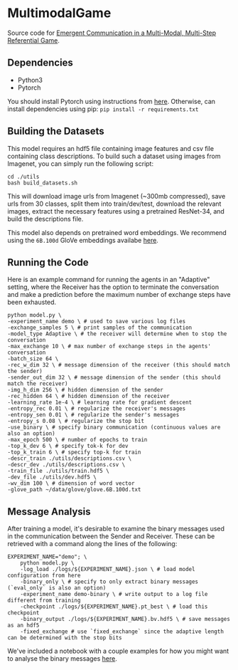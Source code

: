 # MultimodalGame

Source code for [Emergent Communication in a Multi-Modal, Multi-Step Referential Game](https://arxiv.org/abs/1705.10369).

## Dependencies

- Python3
- Pytorch

You should install Pytorch using instructions from [here](http://pytorch.org/). Otherwise, can install dependencies using pip: `pip install -r requirements.txt`

## Building the Datasets

This model requires an hdf5 file containing image features and csv file containing class descriptions. To build such a dataset using images from Imagenet, you can simply run the following script:

```
cd ./utils
bash build_datasets.sh
```

This will download image urls from Imagenet (~300mb compressed), save urls from 30 classes, split them into train/dev/test, download the relevant images, extract the necessary features using a pretrained ResNet-34, and build the descriptions file.

This model also depends on pretrained word embeddings. We recommend using the `6B.100d` GloVe embeddings availabe [here](https://nlp.stanford.edu/projects/glove/).

## Running the Code

Here is an example command for running the agents in an "Adaptive" setting, where the Receiver has the option to terminate the conversation and make a prediction before the maximum number of exchange steps have been exhausted.

```
python model.py \
-experiment_name demo \ # used to save various log files
-exchange_samples 5 \ # print samples of the communication
-model_type Adaptive \ # the receiver will determine when to stop the conversation
-max_exchange 10 \ # max number of exchange steps in the agents' conversation
-batch_size 64 \
-rec_w_dim 32 \ # message dimension of the receiver (this should match the sender)
-sender_out_dim 32 \ # message dimension of the sender (this should match the receiver)
-img_h_dim 256 \ # hidden dimension of the sender
-rec_hidden 64 \ # hidden dimension of the receiver
-learning_rate 1e-4 \ # learning rate for gradient descent
-entropy_rec 0.01 \ # regularize the receiver's messages
-entropy_sen 0.01 \ # regularize the sender's messages
-entropy_s 0.08 \ # regularize the stop bit 
-use_binary \ # specify binary communication (continuous values are also an option)
-max_epoch 500 \ # number of epochs to train
-top_k_dev 6 \ # specify tok-k for dev
-top_k_train 6 \ # specify top-k for train
-descr_train ./utils/descriptions.csv \
-descr_dev ./utils/descriptions.csv \
-train_file ./utils/train.hdf5 \
-dev_file ./utils/dev.hdf5 \
-wv_dim 100 \ # dimension of word vector
-glove_path ~/data/glove/glove.6B.100d.txt
```

## Message Analysis

After training a model, it's desirable to examine the binary messages used in the communication between the Sender and Receiver. These can be retrieved with a command along the lines of the following:

```
EXPERIMENT_NAME="demo"; \
    python model.py \
    -log_load ./logs/${EXPERIMENT_NAME}.json \ # load model configuration from here
    -binary_only \ # specify to only extract binary messages (`eval_only` is also an option)
    -experiment_name demo-binary \ # write output to a log file different from training
    -checkpoint ./logs/${EXPERIMENT_NAME}.pt_best \ # load this checkpoint
    -binary_output ./logs/${EXPERIMENT_NAME}.bv.hdf5 \ # save messages as an hdf5
    -fixed_exchange # use `fixed_exchange` since the adaptive length can be determined with the stop bits
```

We've included a notebook with a couple examples for how you might want to analyse the binary messages [here](https://github.com/nyu-dl/MultimodalGame/blob/master/analyse_communication.ipynb).
